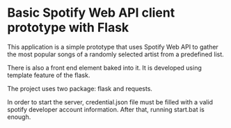 # Basic Spotify Web API client prototype with Flask

This application is a simple prototype that uses Spotify Web API to gather the most popular songs of a randomly selected artist from a predefined list.

There is also a front end element baked into it. It is developed using template feature of the flask.

The project uses two package: flask and requests.

In order to start the server, credential.json file must be filled with a valid spotify developer account information. After that, running start.bat is enough.
